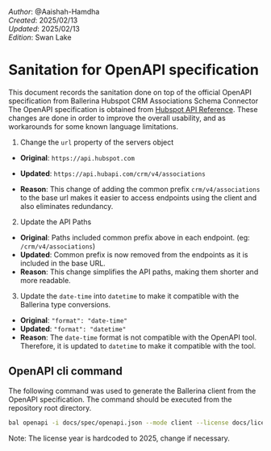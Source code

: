 _Author_:  @Aaishah-Hamdha \
_Created_: 2025/02/13 \
_Updated_: 2025/02/13 \
_Edition_: Swan Lake

# Sanitation for OpenAPI specification

This document records the sanitation done on top of the official OpenAPI specification from Ballerina Hubspot CRM Associations Schema Connector
The OpenAPI specification is obtained from [Hubspot API Reference](https://github.com/HubSpot/HubSpot-public-api-spec-collection/blob/main/PublicApiSpecs/CRM/Associations%20Schema/Rollouts/130902/v4/associationsSchema.json).
These changes are done in order to improve the overall usability, and as workarounds for some known language limitations.

1. Change the `url` property of the servers object

- **Original**:
`https://api.hubspot.com`

- **Updated**:
`https://api.hubapi.com/crm/v4/associations`

- **Reason**: This change of adding the common prefix `crm/v4/associations` to the base url makes it easier to access endpoints using the client and also eliminates redundancy.

2. Update the API Paths

- **Original**: Paths included common prefix above in each endpoint. (eg: `/crm/v4/associations`)
- **Updated**: Common prefix is now removed from the endpoints as it is included in the base URL.
- **Reason**: This change simplifies the API paths, making them shorter and more readable.

3. Update the `date-time` into `datetime` to make it compatible with the Ballerina type conversions.

- **Original**: `"format": "date-time"`
- **Updated**: `"format": "datetime"`
- **Reason**: The `date-time` format is not compatible with the OpenAPI tool. Therefore, it is updated to `datetime` to make it compatible with the tool.

## OpenAPI cli command

The following command was used to generate the Ballerina client from the OpenAPI specification. The command should be executed from the repository root directory.

```bash
bal openapi -i docs/spec/openapi.json --mode client --license docs/license.txt -o ballerina
```

Note: The license year is hardcoded to 2025, change if necessary.
